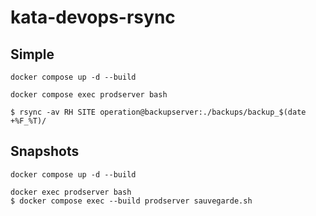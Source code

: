 # kata-devops-rsync

## Simple

```
docker compose up -d --build

docker compose exec prodserver bash

$ rsync -av RH SITE operation@backupserver:./backups/backup_$(date +%F_%T)/
```

## Snapshots

```
docker compose up -d --build

docker exec prodserver bash
$ docker compose exec --build prodserver sauvegarde.sh
```
